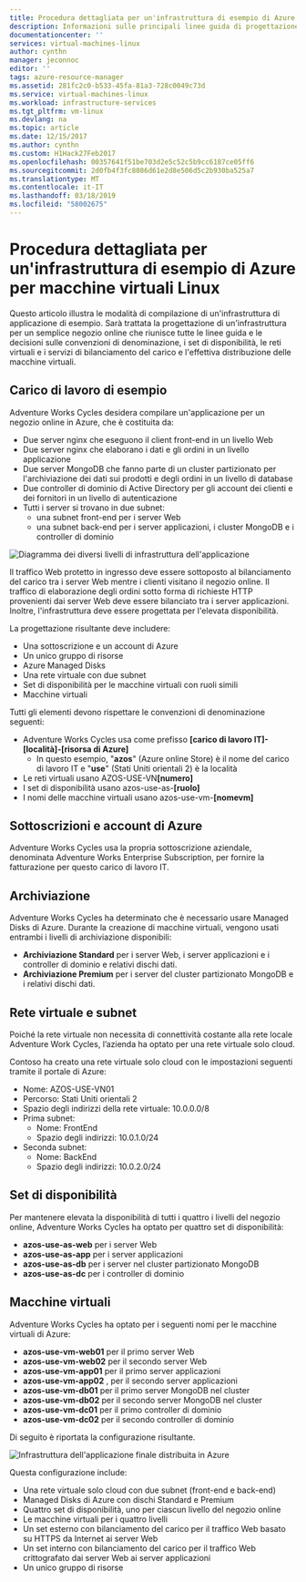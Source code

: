 ```yaml
---
title: Procedura dettagliata per un'infrastruttura di esempio di Azure | Microsoft Docs
description: Informazioni sulle principali linee guida di progettazione e implementazione per la distribuzione di un'infrastruttura di esempio in Azure.
documentationcenter: ''
services: virtual-machines-linux
author: cynthn
manager: jeconnoc
editor: ''
tags: azure-resource-manager
ms.assetid: 281fc2c0-b533-45fa-81a3-728c0049c73d
ms.service: virtual-machines-linux
ms.workload: infrastructure-services
ms.tgt_pltfrm: vm-linux
ms.devlang: na
ms.topic: article
ms.date: 12/15/2017
ms.author: cynthn
ms.custom: H1Hack27Feb2017
ms.openlocfilehash: 00357641f51be703d2e5c52c5b9cc6187ce05ff6
ms.sourcegitcommit: 2d0fb4f3fc8086d61e2d8e506d5c2b930ba525a7
ms.translationtype: MT
ms.contentlocale: it-IT
ms.lasthandoff: 03/18/2019
ms.locfileid: "58002675"
---
```

# <a name="example-azure-infrastructure-walkthrough-for-linux-vms"></a>Procedura dettagliata per un'infrastruttura di esempio di Azure per macchine virtuali Linux
Questo articolo illustra le modalità di compilazione di un'infrastruttura di applicazione di esempio. Sarà trattata la progettazione di un'infrastruttura per un semplice negozio online che riunisce tutte le linee guida e le decisioni sulle convenzioni di denominazione, i set di disponibilità, le reti virtuali e i servizi di bilanciamento del carico e l'effettiva distribuzione delle macchine virtuali.

## <a name="example-workload"></a>Carico di lavoro di esempio
Adventure Works Cycles desidera compilare un'applicazione per un negozio online in Azure, che è costituita da:

* Due server nginx che eseguono il client front-end in un livello Web
* Due server nginx che elaborano i dati e gli ordini in un livello applicazione
* Due server MongoDB che fanno parte di un cluster partizionato per l'archiviazione dei dati sui prodotti e degli ordini in un livello di database
* Due controller di dominio di Active Directory per gli account dei clienti e dei fornitori in un livello di autenticazione
* Tutti i server si trovano in due subnet:
  * una subnet front-end per i server Web 
  * una subnet back-end per i server applicazioni, i cluster MongoDB e i controller di dominio

![Diagramma dei diversi livelli di infrastruttura dell'applicazione](./media/infrastructure-example/example-tiers.png)

Il traffico Web protetto in ingresso deve essere sottoposto al bilanciamento del carico tra i server Web mentre i clienti visitano il negozio online. Il traffico di elaborazione degli ordini sotto forma di richieste HTTP provenienti dai server Web deve essere bilanciato tra i server applicazioni. Inoltre, l'infrastruttura deve essere progettata per l'elevata disponibilità.

La progettazione risultante deve includere:

* Una sottoscrizione e un account di Azure
* Un unico gruppo di risorse
* Azure Managed Disks
* Una rete virtuale con due subnet
* Set di disponibilità per le macchine virtuali con ruoli simili
* Macchine virtuali

Tutti gli elementi devono rispettare le convenzioni di denominazione seguenti:

* Adventure Works Cycles usa come prefisso **[carico di lavoro IT]-[località]-[risorsa di Azure]**
  * In questo esempio, "**azos**" (Azure online Store) è il nome del carico di lavoro IT e "**use**" (Stati Uniti orientali 2) è la località
* Le reti virtuali usano AZOS-USE-VN<strong>[numero]</strong>
* I set di disponibilità usano azos-use-as-**[ruolo]**
* I nomi delle macchine virtuali usano azos-use-vm-**[nomevm]**

## <a name="azure-subscriptions-and-accounts"></a>Sottoscrizioni e account di Azure
Adventure Works Cycles usa la propria sottoscrizione aziendale, denominata Adventure Works Enterprise Subscription, per fornire la fatturazione per questo carico di lavoro IT.

## <a name="storage"></a>Archiviazione
Adventure Works Cycles ha determinato che è necessario usare Managed Disks di Azure. Durante la creazione di macchine virtuali, vengono usati entrambi i livelli di archiviazione disponibili:

* **Archiviazione Standard** per i server Web, i server applicazioni e i controller di dominio e relativi dischi dati.
* **Archiviazione Premium** per i server del cluster partizionato MongoDB e i relativi dischi dati.

## <a name="virtual-network-and-subnets"></a>Rete virtuale e subnet
Poiché la rete virtuale non necessita di connettività costante alla rete locale Adventure Work Cycles, l’azienda ha optato per una rete virtuale solo cloud.

Contoso ha creato una rete virtuale solo cloud con le impostazioni seguenti tramite il portale di Azure:

* Nome: AZOS-USE-VN01
* Percorso: Stati Uniti orientali 2
* Spazio degli indirizzi della rete virtuale: 10.0.0.0/8
* Prima subnet:
  * Nome: FrontEnd
  * Spazio degli indirizzi: 10.0.1.0/24
* Seconda subnet:
  * Nome: BackEnd
  * Spazio degli indirizzi: 10.0.2.0/24

## <a name="availability-sets"></a>Set di disponibilità
Per mantenere elevata la disponibilità di tutti i quattro i livelli del negozio online, Adventure Works Cycles ha optato per quattro set di disponibilità:

* **azos-use-as-web** per i server Web
* **azos-use-as-app** per i server applicazioni
* **azos-use-as-db** per i server nel cluster partizionato MongoDB
* **azos-use-as-dc** per i controller di dominio

## <a name="virtual-machines"></a>Macchine virtuali
Adventure Works Cycles ha optato per i seguenti nomi per le macchine virtuali di Azure:

* **azos-use-vm-web01** per il primo server Web
* **azos-use-vm-web02** per il secondo server Web
* **azos-use-vm-app01** per il primo server applicazioni
* **azos-use-vm-app02** , per il secondo server applicazioni
* **azos-use-vm-db01** per il primo server MongoDB nel cluster
* **azos-use-vm-db02** per il secondo server MongoDB nel cluster
* **azos-use-vm-dc01** per il primo controller di dominio
* **azos-use-vm-dc02** per il secondo controller di dominio

Di seguito è riportata la configurazione risultante.

![Infrastruttura dell'applicazione finale distribuita in Azure](./media/infrastructure-example/example-config.png)

Questa configurazione include:

* Una rete virtuale solo cloud con due subnet (front-end e back-end)
* Managed Disks di Azure con dischi Standard e Premium
* Quattro set di disponibilità, uno per ciascun livello del negozio online
* Le macchine virtuali per i quattro livelli
* Un set esterno con bilanciamento del carico per il traffico Web basato su HTTPS da Internet ai server Web
* Un set interno con bilanciamento del carico per il traffico Web crittografato dai server Web ai server applicazioni
* Un unico gruppo di risorse
